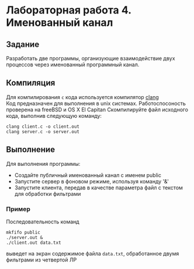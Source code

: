 # Лабораторная работа 4. Именованный канал
## Задание
Разработать две программы, организующие взаимодействие двух процессов через
именованный программный канал.
## Компиляция
Для компилирования `c` кода используется компилятор [clang](https://github.com/llvm-mirror/clang)  
Код предназначен для выполнения в unix системах. Работоспосоность проверена на freeBSD и OS X El Capitan
Скомпилируйте файл исходного кода, выполнив следующую команду:
```
clang сlient.c -o client.out  
clang server.c -o server.out  
```
## Выполнение
Для выполнения программы:
* Cоздайте публичный именованный канал с именем public 
* Запустите сервер в фоновом режиме, используя команду '&' 
* Запустите клиента, передав в качестве параметра файл с текстом для обработки фильтрами
### Пример
Последовательность команд 
```
mkfifo public
./server.out &
./client.out data.txt
```
выведет на экран содержимое файла `data.txt`, обработанное двумя фильтрами из четвертой ЛР
